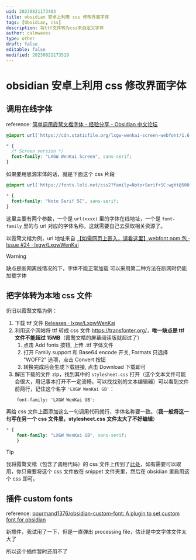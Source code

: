 ```yaml
---
uid: 20230821173403
title: obsidian 安卓上利用 css 修改界面字体
tags: [Obsidian, css]
description: 将ttf文件转为css来自定义字体
author: calmwaves
type: other
draft: false
editable: false
modified: 20230821173519
---
```


# obsidian 安卓上利用 css 修改界面字体

## 调用在线字体

reference: [简单调用霞鹜文楷字体 - 经验分享 - Obsidian 中文论坛](https://forum-zh.obsidian.md/t/topic/17543)

```css
@import url('https://cdn.staticfile.org/lxgw-wenkai-screen-webfont/1.6.0/lxgwwenkaiscreen.css');

* {
  /* Screen version */
  font-family: "LXGW WenKai Screen", sans-serif;
}
```

如果要用思源宋体的话，就是下面这个 css 片段

```css
@import url('https://fonts.loli.net/css2?family=Noto+Serif+SC:wght@500;700&display=swap');

* {
  font-family: "Noto Serif SC", sans-serif;
}
```

这里主要有两个参数，一个是 `url(xxxx)` 里的字体在线地址，一个是 `font-family` 里的与 url 对应的字体名称，这就需要自己去获取相关资源了。

以霞鹜文楷为例，url 地址来自 [【如需网页上嵌入，请看这里】webfont npm 包 · Issue #24 · lxgw/LxgwWenKai](https://github.com/lxgw/LxgwWenKai/issues/24)

> [!warning]
> 缺点是断网离线情况的下，字体不能正常加载
> 可以采用第二种方法在断网时仍能加载字体 

## 把字体转为本地 css 文件

仍旧以霞鹜文楷为例：

1. 下载 ttf 文件 [Releases · lxgw/LxgwWenKai](https://github.com/lxgw/LxgwWenKai/releases)
2. 利用这个网站将 ttf 转成 css 文件 <https://transfonter.org/>，**唯一缺点是 ttf 文件不能超过 15MB**（霞鹜文楷的屏幕阅读版就超过了）
	1. 点击 Add fonts 按钮, 上传 .ttf 字体文件
	2. 打开 Family support 和 Base64 encode 开关, Formats 只选择 "WOFF2" 选项，点击 Convert 按钮
	3. 转换完成后会生成下载链接, 点击 Download 下载即可
3. 解压下载的文件 zip，找到其中的 `stylesheet.css` 打开（这个文本文件可能会很大，用记事本打开不一定流畅，可以找找别的文本编辑器）可以看到文件前两行，记住这个名字 `'LXGW WenKai GB'`：

```css@font-face {
    font-family: 'LXGW WenKai GB';
```

再给 css 文件上面添加这么一句调用代码就行，字体名称要一致。（**我一般将这一句写在另一个 css 文件里，stylesheet.css 文件太大了不好编辑**）

```css
* {
    font-family: "LXGW WenKai GB", sans-serif;
    }
```

> [!tip]
> 我将霞鹜文楷（包含了调用代码）的 css 文件上传到了[此处](https://github.com/calmwaves111/AllAboutObsidian/blob/main/LXGW%20WenKai%20GB.css)，如有需要可以取用，你只需要将这个 css 文件放在 snippet 文件夹里，然后在 obsidian 里启用这个 css 即可。

## 插件 custom fonts

reference: [pourmand1376/obsidian-custom-font: A plugin to set custom font for obsidian](https://github.com/pourmand1376/obsidian-custom-font)

新插件，我试用了一下，但是一直弹出 processing file，估计是中文字体文件太大了

所以这个插件暂时还用不了
